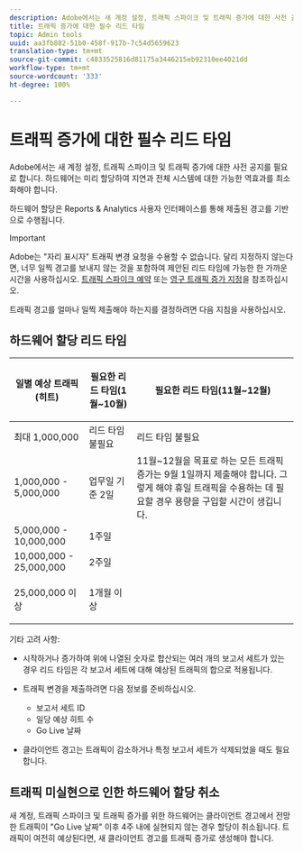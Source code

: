 ```yaml
---
description: Adobe에서는 새 계정 설정, 트래픽 스파이크 및 트래픽 증가에 대한 사전 공지를 필요로 합니다. 하드웨어는 미리 할당하여 지연과 전체 시스템에 대한 가능한 역효과를 최소화해야 합니다.
title: 트래픽 증가에 대한 필수 리드 타임
topic: Admin tools
uuid: aa3fb882-51b0-458f-917b-7c54d5659623
translation-type: tm+mt
source-git-commit: c4833525816d81175a3446215eb92310ee4021dd
workflow-type: tm+mt
source-wordcount: '333'
ht-degree: 100%

---
```



# 트래픽 증가에 대한 필수 리드 타임

Adobe에서는 새 계정 설정, 트래픽 스파이크 및 트래픽 증가에 대한 사전 공지를 필요로 합니다. 하드웨어는 미리 할당하여 지연과 전체 시스템에 대한 가능한 역효과를 최소화해야 합니다.

하드웨어 할당은 Reports &amp; Analytics 사용자 인터페이스를 통해 제출된 경고를 기반으로 수행됩니다.

>[!IMPORTANT]
>
>Adobe는 &quot;자리 표시자&quot; 트래픽 변경 요청을 수용할 수 없습니다. 달리 지정하지 않는다면, 너무 일찍 경고를 보내지 않는 것을 포함하여 제안된 리드 타임에 가능한 한 가까운 시간을 사용하십시오. [트래픽 스파이크 예약](/help/admin/c-traffic-management/t-traffic-schedule-spike.md) 또는 [영구 트래픽 증가 지정](/help/admin/c-traffic-management/t-traffic-permanent.md)을 참조하십시오.

트래픽 경고를 얼마나 일찍 제출해야 하는지를 결정하려면 다음 지침을 사용하십시오.

## 하드웨어 할당 리드 타임

<table id="table_A67CC3B164F740088797BD8913244E47">
 <thead>
  <tr>
   <th colname="col1" class="entry"> 일별 예상 트래픽(히트) </th>
   <th colname="col2" class="entry"> <p>필요한 리드 타임(1월~10월) </p> </th>
   <th colname="col3" class="entry"> <p>필요한 리드 타임(11월~12월) </p> </th>
  </tr>
 </thead>
 <tbody>
  <tr>
   <td colname="col1"> 최대 1,000,000 </td>
   <td colname="col2"> 리드 타임 불필요 </td>
   <td colname="col3"> 리드 타임 불필요 </td>
  </tr>
  <tr>
   <td colname="col1"> 1,000,000 - 5,000,000 </td>
   <td colname="col2"> 업무일 기준 2일 </td>
   <td colname="col3" morerows="3"> 11월~12월을 목표로 하는 모든 트래픽 증가는 9월 1일까지 제출해야 합니다. 그렇게 해야 휴일 트래픽을 수용하는 데 필요할 경우 용량을 구입할 시간이 생깁니다. </td>
  </tr>
  <tr>
   <td colname="col1"> 5,000,000 - 10,000,000 </td>
   <td colname="col2"> 1주일 </td>
  </tr>
  <tr>
   <td colname="col1"> 10,000,000 - 25,000,000 </td>
   <td colname="col2"> 2주일 </td>
  </tr>
  <tr>
   <td colname="col1"> <p>25,000,000 이상 </p> </td>
   <td colname="col2"> 1개월 이상 </td>
  </tr>
 </tbody>
</table>

기타 고려 사항:

* 시작하거나 증가하여 위에 나열된 숫자로 합산되는 여러 개의 보고서 세트가 있는 경우 리드 타임은 각 보고서 세트에 대해 예상된 트래픽의 합으로 적용됩니다.
* 트래픽 변경을 제출하려면 다음 정보를 준비하십시오.

   * 보고서 세트 ID
   * 일당 예상 히트 수
   * Go Live 날짜

* 클라이언트 경고는 트래픽이 감소하거나 특정 보고서 세트가 삭제되었을 때도 필요합니다.

## 트래픽 미실현으로 인한 하드웨어 할당 취소

새 계정, 트래픽 스파이크 및 트래픽 증가를 위한 하드웨어는 클라이언트 경고에서 전망한 트래픽이 &quot;Go Live 날짜&quot; 이후 4주 내에 실현되지 않는 경우 할당이 취소됩니다. 트래픽이 여전히 예상된다면, 새 클라이언트 경고를 트래픽 증가로 생성해야 합니다.
